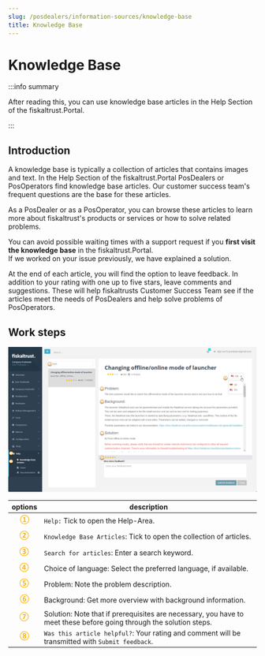 ```yaml
---
slug: /posdealers/information-sources/knowledge-base
title: Knowledge Base
---
```

# Knowledge Base

:::info summary

After reading this, you can use knowledge base articles in the Help Section of the fiskaltrust.Portal.

:::

## Introduction

A knowledge base is typically a collection of articles that contains images and text. In the Help Section of the fiskaltrust.Portal PosDealers or PosOperators find knowledge base articles. Our customer success team's frequent questions are the base for these articles.

As a PosDealer or as a PosOperator, you can browse these articles to learn more about fiskaltrust's products or services or how to solve related problems.  

You can avoid possible waiting times with a support request if you **first visit the knowledge base** in the fiskaltrust.Portal.  
If we worked on your issue previously, we have explained a solution.

At the end of each article, you will find the option to leave feedback. In addition to your rating with one up to five stars, leave comments and suggestions. These will help fiskaltrusts Customer Success Team see if the articles meet the needs of PosDealers and help solve problems of PosOperators.

## Work steps

![Help Section / knowledge base](images/1-knowledge-base.png "https://portal-sandbox.fiskaltrust.TLD/KBArticle#/")

| options | description                                                                                                                |
|:----------------------:|-------------------------------------------------------------------------------------------------------------------------------------|
|![Number 1](../images/Numbers/circle-1o.png)| `Help:` Tick to open the Help-Area.  |
|![Number 2](../images/Numbers/circle-2o.png)| `Knowledge Base Articles`: Tick to open the collection of articles.  |
|![Number 3](../images/Numbers/circle-3o.png)| `Search for articles`: Enter a search keyword.  |
|![Number 4](../images/Numbers/circle-4o.png)| Choice of language: Select the preferred language, if available.  |
|![Number 5](../images/Numbers/circle-5o.png)| Problem: Note the problem description.  |
|![Number 6](../images/Numbers/circle-6o.png)| Background: Get more overview with background information.  |
|![Number 7](../images/Numbers/circle-7o.png)| Solution: Note that if prerequisites are necessary, you have to meet these before going through the solution steps.  |
|![Number 8](../images/Numbers/circle-8o.png)| `Was this article helpful?`: Your rating and comment will be transmitted with `Submit feedback`.  |
